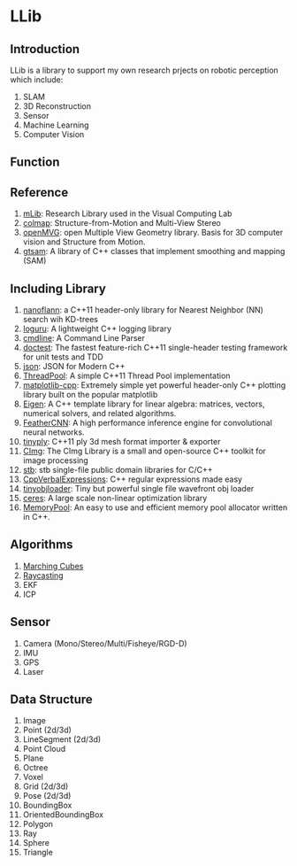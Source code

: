 # LLib

## Introduction
LLib is a library to support  my own research prjects on robotic perception which include:
1. SLAM
2. 3D Reconstruction
3. Sensor
4. Machine Learning
5. Computer Vision

## Function

## Reference 
1. [mLib](https://github.com/niessner/mLib): Research Library used in the Visual Computing Lab
2. [colmap](https://github.com/colmap/colmap): Structure-from-Motion and Multi-View Stereo
3. [openMVG](https://github.com/openMVG/openMVG): open Multiple View Geometry library. Basis for 3D computer vision and Structure from Motion.
4. [gtsam](https://bitbucket.org/gtborg/gtsam): A library of C++ classes that implement smoothing and mapping (SAM) 

## Including Library

1. [nanoflann](https://github.com/jlblancoc/nanoflann): a C++11 header-only library for Nearest Neighbor (NN) search wih KD-trees
2. [loguru](https://github.com/emilk/loguru): A lightweight C++ logging library
3. [cmdline](https://github.com/tanakh/cmdline): A Command Line Parser
4. [doctest](https://github.com/onqtam/doctest): The fastest feature-rich C++11 single-header testing framework for unit tests and TDD
5. [json](https://github.com/nlohmann/json): JSON for Modern C++
6. [ThreadPool](https://github.com/progschj/ThreadPool): A simple C++11 Thread Pool implementation
7. [matplotlib-cpp](https://github.com/lava/matplotlib-cpp): Extremely simple yet powerful header-only C++ plotting library built on the popular matplotlib
8. [Eigen](http://eigen.tuxfamily.org/index.php?title=Main_Page): A C++ template library for linear algebra: matrices, vectors, numerical solvers, and related algorithms.
9. [FeatherCNN](https://github.com/Tencent/FeatherCNN): A high performance inference engine for convolutional neural networks.
10. [tinyply](https://github.com/ddiakopoulos/tinyply): C++11 ply 3d mesh format importer & exporter
11. [CImg](http://cimg.eu/): The CImg Library is a small and open-source C++ toolkit for image processing
12. [stb](https://github.com/nothings/stb.git): stb single-file public domain libraries for C/C++
13. [CppVerbalExpressions](https://github.com/VerbalExpressions/CppVerbalExpressions): C++ regular expressions made easy
14. [tinyobjloader](https://github.com/syoyo/tinyobjloader): Tiny but powerful single file wavefront obj loader
15. [ceres](https://github.com/ceres-solver/ceres-solver): A large scale non-linear optimization library
16. [MemoryPool](https://github.com/cacay/MemoryPool): An easy to use and efficient memory pool allocator written in C++. 

## Algorithms
1. [Marching Cubes](http://paulbourke.net/geometry/polygonise/)
2. [Raycasting](https://lodev.org/cgtutor/raycasting.html)
3. EKF
4. ICP

## Sensor
1. Camera (Mono/Stereo/Multi/Fisheye/RGD-D)
2. IMU
3. GPS
4. Laser

## Data Structure
1. Image
2. Point (2d/3d)
3. LineSegment (2d/3d)
4. Point Cloud
5. Plane
6. Octree
7. Voxel
8. Grid (2d/3d)
9. Pose (2d/3d)
10. BoundingBox
11. OrientedBoundingBox
12. Polygon
13. Ray
14. Sphere
15. Triangle
